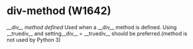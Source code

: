 # div-method (W1642)

*\_\_div\_\_ method defined* Used when a \_\_div\_\_ method is defined.
Using \_\_truediv\_\_ and setting\_\_div\_\_ = \_\_truediv\_\_ should be
preferred.(method is not used by Python 3)
